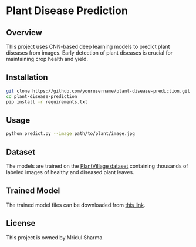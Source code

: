


# Plant Disease Prediction

## Overview
This project uses CNN-based deep learning models to predict plant diseases from images. Early detection of plant diseases is crucial for maintaining crop health and yield.

## Installation
```bash
git clone https://github.com/yourusername/plant-disease-prediction.git
cd plant-disease-prediction
pip install -r requirements.txt
```

## Usage
```bash
python predict.py --image path/to/plant/image.jpg
```

## Dataset
The models are trained on the [PlantVillage dataset](hhttps://www.kaggle.com/datasets/abdallahalidev/plantvillage-dataset) containing thousands of labeled images of healthy and diseased plant leaves.

## Trained Model
The trained model files can be downloaded from [this link](https://drive.google.com/file/d/1rKh-IElSdHTqax7XdfSdZTn-r8T_qWPf/view).

## License
This project is owned by Mridul Sharma.

